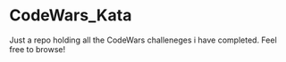 # CodeWars_Kata

Just a repo holding all the CodeWars challeneges i have completed. Feel free to browse!

